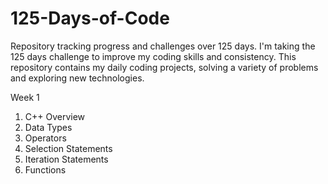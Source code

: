 # 125-Days-of-Code
Repository tracking progress and challenges over 125 days.
I'm taking the 125 days challenge to improve my coding skills and consistency. This repository contains my daily coding projects, solving a variety of problems and exploring new technologies.

Week 1
1. C++ Overview
2. Data Types
3. Operators
4. Selection Statements
5. Iteration Statements
6. Functions
